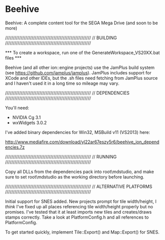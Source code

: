 # Beehive
Beehive: A complete content tool for the SEGA Mega Drive (and soon to be more)

///////////////////////////////////////////////////////
// BUILDING
///////////////////////////////////////////////////////

*** To create a workspace, run one of the GenerateWorkspace_VS20XX.bat files ***

Beehive (and all other ion::engine projects) use the JamPlus build system (see https://github.com/jamplus/jamplus).
JamPlus includes support for XCode and other IDEs, but the .sh files need fetching from JamPlus source and I haven't
used it in a long time so mileage may vary.

///////////////////////////////////////////////////////
// DEPENDENCIES
///////////////////////////////////////////////////////

You'll need:

- NVIDIA Cg 3.1
- wxWidgets 3.0.2

I've added binary dependencies for Win32, MSBuild v11 (VS2013) here:

 http://www.mediafire.com/download/yl22ar67eszy5r6/beehive_ion_dependencies.7z

///////////////////////////////////////////////////////
// RUNNING
///////////////////////////////////////////////////////

Copy all DLLs from the dependencies pack into root\mdstudio, and make sure to set root\mdstudio as the working directory before launching.

///////////////////////////////////////////////////////
// ALTERNATIVE PLATFORMS
///////////////////////////////////////////////////////

Initial support for SNES added. New projects prompt for tile width/height, I *think* I've fixed up all places
referencing tile width/height properly but no promises. I've tested that it at least imports new tiles and
creates/draws stamps correctly. Take a look at PlatformConfig.h and all references to PlatformConfig.

To get started quickly, implement Tile::Export() and Map::Export() for SNES.

